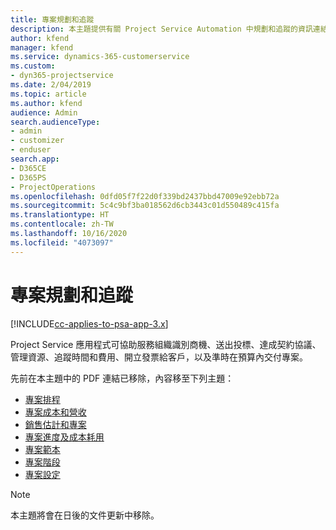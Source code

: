 ```yaml
---
title: 專案規劃和追蹤
description: 本主題提供有關 Project Service Automation 中規劃和追蹤的資訊連結。
author: kfend
manager: kfend
ms.service: dynamics-365-customerservice
ms.custom:
- dyn365-projectservice
ms.date: 2/04/2019
ms.topic: article
ms.author: kfend
audience: Admin
search.audienceType:
- admin
- customizer
- enduser
search.app:
- D365CE
- D365PS
- ProjectOperations
ms.openlocfilehash: 0dfd05f7f22d0f339bd2437bbd47009e92ebb72a
ms.sourcegitcommit: 5c4c9bf3ba018562d6cb3443c01d550489c415fa
ms.translationtype: HT
ms.contentlocale: zh-TW
ms.lasthandoff: 10/16/2020
ms.locfileid: "4073097"
---
```

# <a name="project-planning-and-tracking"></a>專案規劃和追蹤

[!INCLUDE[cc-applies-to-psa-app-3.x](../../includes/cc-applies-to-psa-app-3x.md)]

Project Service 應用程式可協助服務組織識別商機、送出投標、達成契約協議、管理資源、追蹤時間和費用、開立發票給客戶，以及準時在預算內交付專案。 

先前在本主題中的 PDF 連結已移除，內容移至下列主題：

- [專案排程](../project-creating.md)
- [專案成本和營收](../project-estimating.md)
- [銷售估計和專案](../project-leveraging.md)
- [專案進度及成本耗用](../project-tracking.md)
- [專案範本](../project-templates.md)
- [專案階段](../project-stages.md)
- [專案設定](../project-settings.md)

> [!NOTE]
> 本主題將會在日後的文件更新中移除。 
